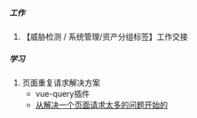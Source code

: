 ##### 工作

1. 【威胁检测 / 系统管理/资产分组标签】工作交接

##### 学习

1. 页面重复请求解决方案
   - vue-query插件
   - [从解决一个页面请求太多的问题开始的](https://juejin.cn/post/7222096611635003451#comment)